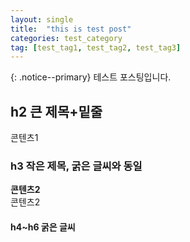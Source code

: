 ```yaml
---
layout: single
title:  "this is test post"
categories: test_category
tag: [test_tag1, test_tag2, test_tag3]
---
```

{: .notice--primary} 
테스트 포스팅입니다.
<br>
## h2 큰 제목+밑줄
콘텐츠1

### h3 작은 제목, 굵은 글씨와 동일
**콘텐츠2**<br>
콘텐츠2

#### h4~h6 굵은 글씨
